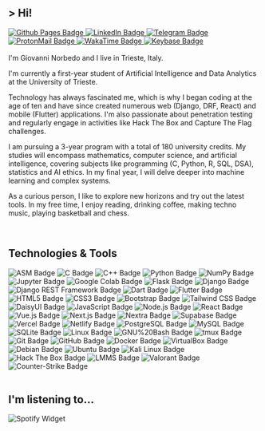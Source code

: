 ## > Hi!

<div>
  <a href="https://norbedo.xyz">
    <img src="https://img.shields.io/badge/Github%20Pages-181717?style=for-the-badge&logo=GitHub&logoColor=white" alt="Github Pages Badge"/>
  </a>
  <a href="https://www.linkedin.com/in/norbedo/">
    <img src="https://img.shields.io/badge/LinkedIn-0A66C2?style=for-the-badge&logo=linkedin&logoColor=white" alt="LinkedIn Badge"/>
  </a>
  <a href="https://t.me/norbedo">
    <img src="https://img.shields.io/badge/Telegram-26A5E4?style=for-the-badge&logo=telegram&logoColor=white" alt="Telegram Badge"/>
  </a>
  <a href="mailto:norbedo@proton.me">
    <img src="https://img.shields.io/badge/ProtonMail-8b89cc?style=for-the-badge&logo=ProtonMail&logoColor=white" alt="ProtonMail Badge"/>
  </a>
  <a href="https://wakatime.com/@norbedo">
    <img src="https://img.shields.io/badge/WakaTime-000?logo=wakatime&logoColor=fff&style=for-the-badge" alt="WakaTime Badge">
  </a>
  <a href="https://keybase.io/norbedo">
    <img src="https://img.shields.io/badge/Keybase-33A0FF?style=for-the-badge&logo=Keybase&logoColor=white" alt="Keybase Badge"/>
  </a>
</div>

<br>

<div>
  I'm Giovanni Norbedo and I live in Trieste, Italy. 

  I'm currently a first-year student of Artificial Intelligence and Data Analytics at the University of Trieste.

  Technology has always fascinated me, which is why I began coding at the age of ten and have since created numerous web (Django, DRF, React) and mobile (Flutter) applications. I'm also passionate about penetration testing and regularly engage in activities like Hack The Box and Capture The Flag challenges.

  I am pursuing a 3-year program with a total of 180 university credits. My studies will encompass mathematics, computer science, and artificial intelligence, covering subjects like programming (C, Python, R, SQL, DSA), statistics and AI ethics. In my final year, I will delve deeper into machine learning and complex systems.

  As a curious person, I like to explore new horizons and try out the latest tools. 
  In my free time, I enjoy reading, drinking coffee, making techno music, playing basketball and chess.
</div>

<br>

## Technologies & Tools

<div>
  <img src="https://img.shields.io/badge/ASM-555555?style=for-the-badge" alt="ASM Badge">
  <img src="https://img.shields.io/badge/-C-A8B9CC?logo=C&logoColor=white&style=for-the-badge" alt="C Badge"/>
  <img src="https://img.shields.io/badge/-C%2B%2B-00599C?logo=C%2B%2B&logoColor=white&style=for-the-badge" alt="C++ Badge"/>
  <img src="https://img.shields.io/badge/-Python-3776AB?logo=Python&logoColor=white&style=for-the-badge" alt="Python Badge"/>
  <img src="https://img.shields.io/badge/NumPy-013243?logo=numpy&logoColor=fff&style=for-the-badge" alt="NumPy Badge">
  <img src="https://img.shields.io/badge/Jupyter-F37626?logo=jupyter&logoColor=fff&style=for-the-badge" alt="Jupyter Badge">
  <img src="https://img.shields.io/badge/Google%20Colab-F9AB00?logo=googlecolab&logoColor=fff&style=for-the-badge" alt="Google Colab Badge">
  <img src="https://img.shields.io/badge/-Flask-000000?logo=Flask&logoColor=white&style=for-the-badge" alt="Flask Badge"/>
  <img src="https://img.shields.io/badge/-Django-092E20?logo=django&logoColor=white&style=for-the-badge" alt="Django Badge"/>
  <img src="https://img.shields.io/badge/-Django%20REST%20Framework-A30000?logo=django&logoColor=white&style=for-the-badge" alt="Django REST Framework Badge"/>
  <img src="https://img.shields.io/badge/-Dart-0175C2?logo=Dart&logoColor=white&style=for-the-badge" alt="Dart Badge"/>
  <img src="https://img.shields.io/badge/-Flutter-02569B?logo=Flutter&logoColor=white&style=for-the-badge" alt="Flutter Badge"/>
  <img src="https://img.shields.io/badge/-HTML5-E34F26?logo=HTML5&logoColor=white&style=for-the-badge" alt="HTML5 Badge"/>
  <img src="https://img.shields.io/badge/-CSS3-1572B6?logo=CSS3&logoColor=white&style=for-the-badge" alt="CSS3 Badge"/>
  <img src="https://img.shields.io/badge/-Bootstrap-7952B3?logo=Bootstrap&logoColor=white&style=for-the-badge" alt="Bootstrap Badge"/>
  <img src="https://img.shields.io/badge/Tailwind%20CSS-06B6D4?logo=tailwindcss&logoColor=fff&style=for-the-badge" alt="Tailwind CSS Badge">
  <img src="https://img.shields.io/badge/DaisyUI-5A0EF8?logo=daisyui&logoColor=fff&style=for-the-badge" alt="DaisyUI Badge">
  <img src="https://img.shields.io/badge/-JavaScript-F7DF1E?logo=JavaScript&logoColor=white&style=for-the-badge" alt="JavaScript Badge"/>
  <img src="https://img.shields.io/badge/-Node.js-339933?logo=Node.js&logoColor=white&style=for-the-badge" alt="Node.js Badge"/>
  <img src="https://img.shields.io/badge/-ReactJs-61DAFB?logo=react&logoColor=white&style=for-the-badge" alt="React Badge"/>
  <img src="https://img.shields.io/badge/Vue.js-4FC08D?logo=vuedotjs&logoColor=fff&style=for-the-badge" alt="Vue.js Badge">
  <img src="https://img.shields.io/badge/Next.js-000?logo=nextdotjs&logoColor=fff&style=for-the-badge" alt="Next.js Badge">
  <img src="https://img.shields.io/badge/Nextra-000?logo=vercel&logoColor=fff&style=for-the-badge" alt="Nextra Badge">
  <img src="https://img.shields.io/badge/Supabase-3ECF8E?logo=supabase&logoColor=fff&style=for-the-badge" alt="Supabase Badge">
  <img src="https://img.shields.io/badge/Vercel-000?logo=vercel&logoColor=fff&style=for-the-badge" alt="Vercel Badge">
  <img src="https://img.shields.io/badge/Netlify-00C7B7?logo=netlify&logoColor=fff&style=for-the-badge" alt="Netlify Badge">
  <img src="https://img.shields.io/badge/-PostgreSQL-4169E1?logo=PostgreSQL&logoColor=white&style=for-the-badge" alt="PostgreSQL Badge"/>
  <img src="https://img.shields.io/badge/MySQL-4479A1?logo=mysql&logoColor=fff&style=for-the-badge" alt="MySQL Badge">
  <img src="https://img.shields.io/badge/-SQLite-003B57?logo=SQLite&logoColor=white&style=for-the-badge" alt="SQLite Badge"/>
  <img src="https://img.shields.io/badge/-Linux-FCC624?logo=Linux&logoColor=white&style=for-the-badge" alt="Linux Badge"/>
  <img src="https://img.shields.io/badge/-GNU%20Bash-4EAA25?logo=GNU%20Bash&logoColor=white&style=for-the-badge" alt="GNU%20Bash Badge"/>
  <img src="https://img.shields.io/badge/tmux-1BB91F?logo=tmux&logoColor=fff&style=for-the-badge" alt="tmux Badge">
  <img src="https://img.shields.io/badge/-Git-F05032?logo=Git&logoColor=white&style=for-the-badge" alt="Git Badge"/>
  <img src="https://img.shields.io/badge/-GitHub-181717?logo=GitHub&logoColor=white&style=for-the-badge" alt="GitHub Badge"/>
  <img src="https://img.shields.io/badge/-Docker-2496ED?logo=Docker&logoColor=white&style=for-the-badge" alt="Docker Badge"/>
  <img src="https://img.shields.io/badge/VirtualBox-183A61?logo=virtualbox&logoColor=fff&style=for-the-badge" alt="VirtualBox Badge">
  <img src="https://img.shields.io/badge/Debian-A81D33?logo=debian&logoColor=fff&style=for-the-badge" alt="Debian Badge">
  <img src="https://img.shields.io/badge/Ubuntu-E95420?logo=ubuntu&logoColor=fff&style=for-the-badge" alt="Ubuntu Badge">
  <img src="https://img.shields.io/badge/Kali%20Linux-557C94?logo=kalilinux&logoColor=fff&style=for-the-badge" alt="Kali Linux Badge">
  <img src="https://img.shields.io/badge/Hack%20The%20Box-9FEF00?logo=hackthebox&logoColor=000&style=for-the-badge" alt="Hack The Box Badge">
  <img src="https://img.shields.io/badge/-LMMS-10B146?logo=LMMS&logoColor=white&style=for-the-badge" alt="LMMS Badge"/>
  <img src="https://img.shields.io/badge/Valorant-FA4454?logo=valorant&logoColor=fff&style=for-the-badge" alt="Valorant Badge">
  <img src="https://img.shields.io/badge/Counter--Strike-000?logo=counterstrike&logoColor=fff&style=for-the-badge" alt="Counter-Strike Badge">
</div>

<br>

## I'm listening to...

<img src="https://spotify-github-profile.vercel.app/api/view?uid=beabj6zu0ir9c60jp4vqt1312&cover_image=true&theme=default&bar_color_cover=false" alt="Spotify Widget"/>
